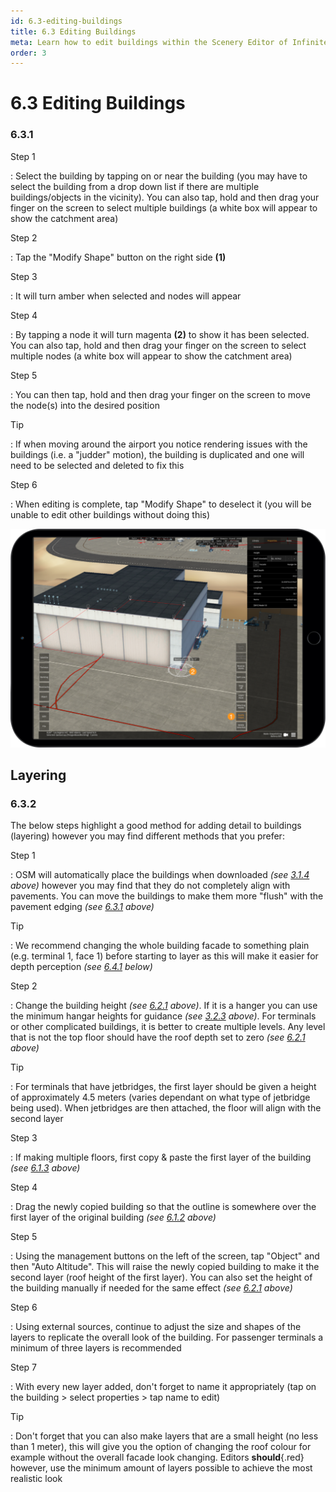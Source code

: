 ```yaml
---
id: 6.3-editing-buildings
title: 6.3 Editing Buildings
meta: Learn how to edit buildings within the Scenery Editor of Infinite Flight.
order: 3
---
```




# 6.3 Editing Buildings

### 6.3.1

Step 1

: Select the building by tapping on or near the building (you may have to select the building from a drop down list if there are multiple buildings/objects in the vicinity). You can also tap, hold and then drag your finger on the screen to select multiple buildings (a white box will appear to show the catchment area) 



Step 2

: Tap the "Modify Shape" button on the right side **(1)**



Step 3

: It will turn amber when selected and nodes will appear



Step 4

: By tapping a node it will turn magenta **(2)** to show it has been selected. You can also tap, hold and then drag your finger on the screen to select multiple nodes (a white box will appear to show the catchment area)



Step 5

: You can then tap, hold and then drag your finger on the screen to move the node(s) into the desired position



Tip

: If when moving around the airport you notice rendering issues with the buildings (i.e. a "judder" motion), the building is duplicated and one will need to be selected and deleted to fix this



Step 6

: When editing is complete, tap "Modify Shape" to deselect it (you will be unable to edit other buildings without doing this) 



![Image 6.3.1.1 - Editing Buildings](_images/manual/frames/6.3.1.1.png)



## Layering

### 6.3.2

The below steps highlight a good method for adding detail to buildings (layering) however you may find different methods that you prefer:



Step 1

: OSM will automatically place the buildings when downloaded *(see [3.1.4](/guide/scenery-editor-manual/3.-getting-started/3.1-first-steps#3.1.4) above)* however you may find that they do not completely align with pavements. You can move the buildings to make them more "flush" with the pavement edging *(see [6.3.1](/guide/scenery-editor-manual/6.-buildings-and-facades/6.3-editing-buildings#6.3.1) above)*



Tip

: We recommend changing the whole building facade to something plain (e.g. terminal 1, face 1) before starting to layer as this will make it easier for depth perception *(see [6.4.1](/guide/scenery-editor-manual/6.-buildings-and-facades/6.4-editing-facades#6.4.1) below)*



Step 2

: Change the building height *(see [6.2.1](/guide/scenery-editor-manual/6.-buildings-and-facades/6.2-properties#6.2.1) above)*. If it is a hanger you can use the minimum hangar heights for guidance *(see [3.2.3](/guide/scenery-editor-manual/3.-getting-started/3.2-aircraft-categories#3.2.3) above)*. For terminals or other complicated buildings, it is better to create multiple levels. Any level that is not the top floor should have the roof depth set to zero *(see [6.2.1](/guide/scenery-editor-manual/6.-buildings-and-facades/6.2-properties#6.2.1) above)*



Tip

: For terminals that have jetbridges, the first layer should be given a height of approximately 4.5 meters (varies dependant on what type of jetbridge being used). When jetbridges are then attached, the floor will align with the second layer



Step 3

: If making multiple floors, first copy & paste the first layer of the building *(see [6.1.3](/guide/scenery-editor-manual/6.-buildings-and-facades/6.1-selection-and-placement#6.1.3) above)*



Step 4

: Drag the newly copied building so that the outline is somewhere over the first layer of the original building *(see [6.1.2](/guide/scenery-editor-manual/6.-buildings-and-facades/6.1-selection-and-placement#6.1.2) above)*



Step 5

: Using the management buttons on the left of the screen, tap "Object" and then "Auto Altitude". This will raise the newly copied building to make it the second layer (roof height of the first layer). You can also set the height of the building manually if needed for the same effect *(see [6.2.1](/guide/scenery-editor-manual/6.-buildings-and-facades/6.2-properties#6.2.1) above)*



Step 6

: Using external sources, continue to adjust the size and shapes of the layers to replicate the overall look of the building. For passenger terminals a minimum of three layers is recommended



Step 7

: With every new layer added, don't forget to name it appropriately (tap on the building > select properties > tap name to edit)



Tip

: Don't forget that you can also make layers that are a small height (no less than 1 meter), this will give you the option of changing the roof colour for example without the overall facade look changing. Editors **should**{.red} however, use the minimum amount of layers possible to achieve the most realistic look
